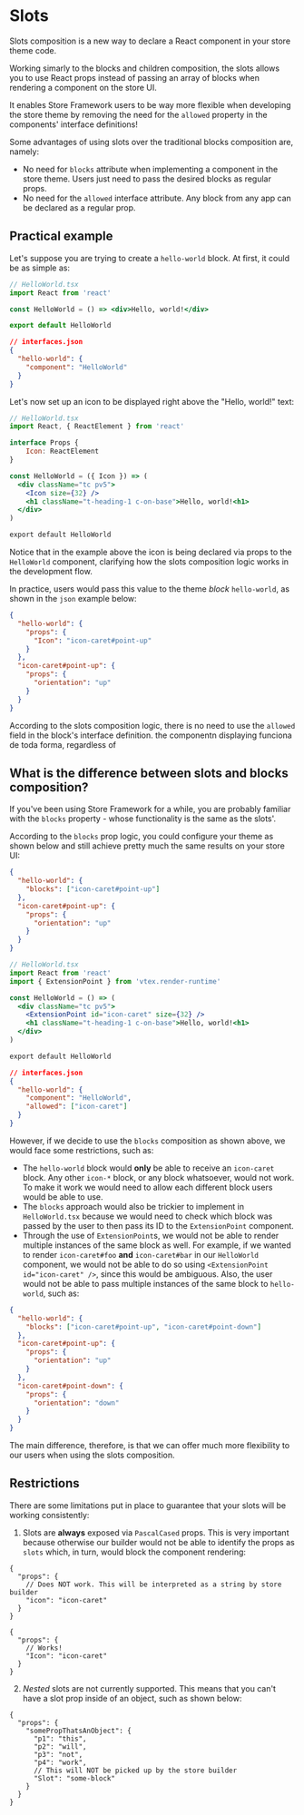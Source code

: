 # Slots

Slots composition is a new way to declare a React component in your store theme code.

Working simarly to the blocks and children composition, the slots allows you to use React props instead of passing an array of blocks when rendering a component on the store UI. 

It enables Store Framework users to be way more flexible when developing the store theme by removing the need for the `allowed` property in the components' interface definitions!  

Some advantages of using slots over the traditional blocks composition are, namely:

- No need for `blocks` attribute when implementing a component in the store theme. Users just need to pass the desired blocks as regular props.
- No need for the `allowed` interface attribute. Any block from any app can be declared as a regular prop. 

## Practical example

Let's suppose you are trying to create a `hello-world` block. At first, it could be as simple as:

```jsx
// HelloWorld.tsx
import React from 'react'

const HelloWorld = () => <div>Hello, world!</div>

export default HelloWorld
```

```json
// interfaces.json
{
  "hello-world": {
    "component": "HelloWorld"
  }
}
```

Let's now set up an icon to be displayed right above the "Hello, world!" text:

```jsx
// HelloWorld.tsx
import React, { ReactElement } from 'react'

interface Props {
	Icon: ReactElement
}

const HelloWorld = ({ Icon }) => (
  <div className="tc pv5">
    <Icon size={32} />
    <h1 className="t-heading-1 c-on-base">Hello, world!<h1>
  </div>
)

export default HelloWorld
```

Notice that in the example above the icon is being declared via props to the `HelloWorld` component, clarifying how the slots composition logic works in the development flow.  

In practice, users would pass this value to the theme *block* `hello-world`, as shown in the `json` example below:

```json
{
  "hello-world": {
    "props": {
      "Icon": "icon-caret#point-up"
    }
  },
  "icon-caret#point-up": {
    "props": {
      "orientation": "up"
    }
  }
}
```

According to the slots composition logic, there is no need to use the `allowed` field in the block's interface definition. the componentn displaying funciona de toda forma, regardless of 

## What is the difference between slots and blocks composition?

If you've been using Store Framework for a while, you are probably familiar with the `blocks` property - whose functionality is the same as the slots'.

According to the `blocks` prop logic, you could configure your theme as shown below and still achieve pretty much the same results on your store UI:

```json
{
  "hello-world": {
    "blocks": ["icon-caret#point-up"]
  },
  "icon-caret#point-up": {
    "props": {
      "orientation": "up"
    }
  }
}
```

```jsx
// HelloWorld.tsx
import React from 'react'
import { ExtensionPoint } from 'vtex.render-runtime'  

const HelloWorld = () => (
  <div className="tc pv5">
    <ExtensionPoint id="icon-caret" size={32} />
    <h1 className="t-heading-1 c-on-base">Hello, world!<h1>
  </div>
)

export default HelloWorld
```

```json
// interfaces.json
{
  "hello-world": {
    "component": "HelloWorld",
    "allowed": ["icon-caret"]
  }
}
```

However, if we decide to use the `blocks` composition as shown above, we would face some restrictions, such as:

- The `hello-world` block would **only** be able to receive an `icon-caret` block. Any other `icon-*` block, or any block whatsoever, would not work. To make it work we would need to allow each different block users would be able to use.
- The `blocks` approach would also be trickier to implement in `HelloWorld.tsx` because we would need to check which block was passed by the user to then pass its ID to the `ExtensionPoint` component.
- Through the use of `ExtensionPoint`s, we would not be able to render multiple instances of the same block as well. For example, if we wanted to render `icon-caret#foo` **and** `icon-caret#bar` in our `HelloWorld` component, we would not be able to do so using `<ExtensionPoint id="icon-caret" />`, since this would be ambiguous. Also, the user would not be able to pass multiple instances of the same block to `hello-world`, such as:

```json
{
  "hello-world": {
    "blocks": ["icon-caret#point-up", "icon-caret#point-down"]
  },
  "icon-caret#point-up": {
    "props": {
      "orientation": "up"
    }
  },
  "icon-caret#point-down": {
    "props": {
      "orientation": "down"
    }
  }
}
```

The main difference, therefore, is that we can offer much more flexibility to our users when using the slots composition.

## Restrictions

There are some limitations put in place to guarantee that your slots will be working consistently:

1. Slots are **always** exposed via `PascalCased` props. This is very important because otherwise our builder would not be able to identify the props as `slots` which, in turn, would block the component rendering:

```jsonc
{
  "props": {
    // Does NOT work. This will be interpreted as a string by store builder
    "icon": "icon-caret"
  }
}
 ```

```jsonc
{
  "props": {
    // Works!
    "Icon": "icon-caret"
  }
}
```

2. *Nested* slots are not currently supported. This means that you can't have a slot prop inside of an object, such as shown below:

```jsonc
{
  "props": {
    "somePropThatsAnObject": {
      "p1": "this",
      "p2": "will",
      "p3": "not",
      "p4": "work",
      // This will NOT be picked up by the store builder
      "Slot": "some-block"
    }
  }
}
```
